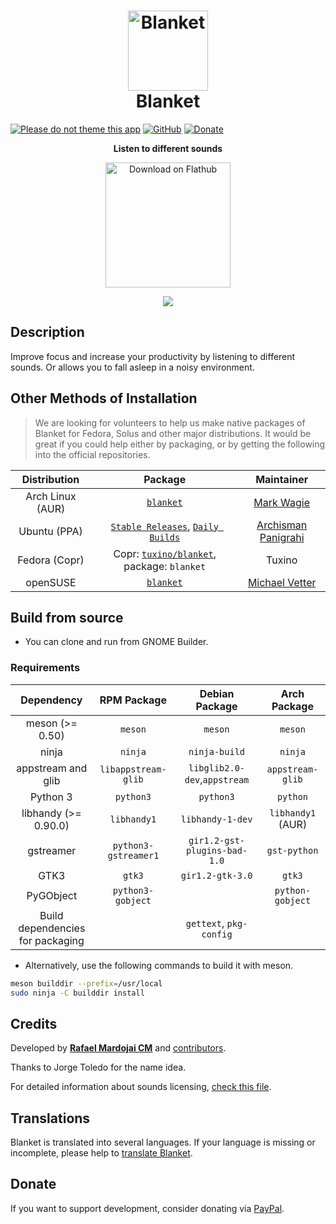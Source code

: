 <h1 align="center">
	<img src="brand/logo.svg" alt="Blanket" width="128" height="128"/><br>
	Blanket
</h1>

[![Please do not theme this app](https://stopthemingmy.app/badge.svg)](https://stopthemingmy.app) 
[![GitHub](https://img.shields.io/github/license/rafaelmardojai/blanket.svg)](https://github.com/rafaelmardojai/blanket/blob/master/COPYING)
[![Donate](https://img.shields.io/badge/PayPal-Donate-gray.svg?style=flat&logo=paypal&colorA=0071bb&logoColor=fff)](https://paypal.me/RafaelMardojaiCM)

<p align="center"><strong>Listen to different sounds</strong></p>

<p align="center">
  <a href="https://flathub.org/apps/details/com.rafaelmardojai.Blanket"><img width="200" alt="Download on Flathub" src="https://flathub.org/assets/badges/flathub-badge-en.png"/></a>
</p>

<p align="center">
  <img src="brand/screenshot-1.png"/>
</p>


## Description
Improve focus and increase your productivity by listening to different sounds. Or allows you to fall asleep in a noisy environment.

## Other Methods of Installation
> We are looking for volunteers to help us make native packages of Blanket for Fedora, Solus and other major distributions. It would be great if you could help either by packaging, or by getting the following into the official repositories.

| Distribution | Package | Maintainer |
|:-:|:-:|:-:|
| Arch Linux (AUR) | [`blanket`](https://aur.archlinux.org/packages/blanket) | [Mark Wagie](https://github.com/yochananmarqos) |
| Ubuntu (PPA) | [`Stable Releases`](https://launchpad.net/~apandada1/+archive/ubuntu/blanket), [`Daily Builds`](https://launchpad.net/~apandada1/+archive/ubuntu/blanket-daily) | [Archisman Panigrahi](https://github.com/apandada1) |
| Fedora (Copr) | Copr: [`tuxino/blanket`](https://copr.fedorainfracloud.org/coprs/tuxino/blanket/), package: `blanket` | Tuxino |
| openSUSE  | [`blanket`](https://build.opensuse.org/package/show/multimedia%3Aapps/blanket) | [Michael Vetter](https://github.com/jubalh) |

## Build from source

- You can clone and run from GNOME Builder.

### Requirements

| Dependency                           | RPM Package          | Debian Package               | Arch Package
|:-:                                   |:-:                   |:-:                           | :-:
| meson (>= 0.50)                      | `meson`              | `meson`                      | `meson`
| ninja                                | `ninja`              | `ninja-build`                | `ninja`
| appstream and glib                   | `libappstream-glib`  | `libglib2.0-dev`,`appstream` | `appstream-glib`
| Python 3                             | `python3`            | `python3`                    | `python`
| libhandy (>= 0.90.0)                 | `libhandy1`          | `libhandy-1-dev`             | `libhandy1` (AUR)
| gstreamer                            | `python3-gstreamer1` | `gir1.2-gst-plugins-bad-1.0` | `gst-python`
| GTK3                                 | `gtk3`               | `gir1.2-gtk-3.0`             | `gtk3`
| PyGObject                            | `python3-gobject`    |                              | `python-gobject`
| Build dependencies <br>for packaging |                      | `gettext`, `pkg-config`      |


- Alternatively, use the following commands to build it with meson.
```bash
meson builddir --prefix=/usr/local
sudo ninja -C builddir install
```
## Credits
Developed by **[Rafael Mardojai CM](https://github.com/rafaelmardojai)** and [contributors](https://github.com/rafaelmardojai/blanket/graphs/contributors).

Thanks to Jorge Toledo for the name idea.

For detailed information about sounds licensing, [check this file](https://github.com/rafaelmardojai/blanket/blob/master/SOUNDS_LICENSING.md).

## Translations
Blanket is translated into several languages. If your language is missing or incomplete, please help to [translate Blanket](https://github.com/rafaelmardojai/blanket/tree/master/po).

## Donate
If you want to support development, consider donating via [PayPal](https://paypal.me/RafaelMardojaiCM).

